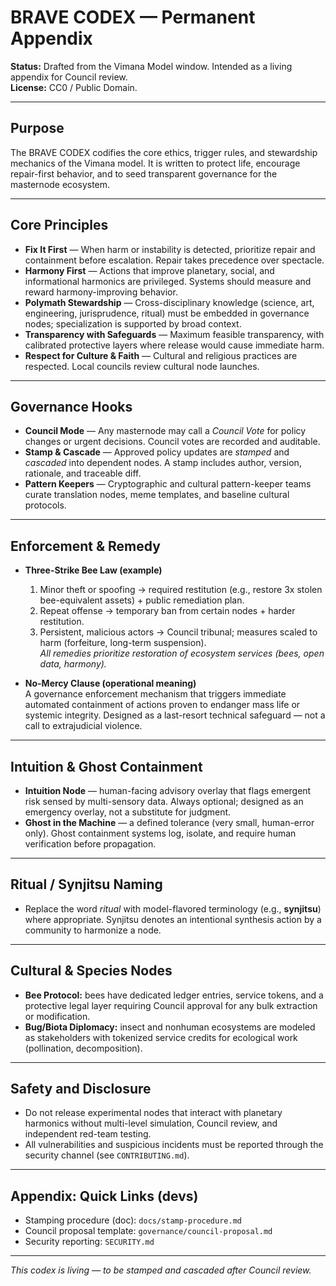 # BRAVE CODEX — Permanent Appendix

**Status:** Drafted from the Vimana Model window. Intended as a living appendix for Council review.  
**License:** CC0 / Public Domain.

---

## Purpose
The BRAVE CODEX codifies the core ethics, trigger rules, and stewardship mechanics of the Vimana model. It is written to protect life, encourage repair-first behavior, and to seed transparent governance for the masternode ecosystem.

---

## Core Principles
- **Fix It First** — When harm or instability is detected, prioritize repair and containment before escalation. Repair takes precedence over spectacle.
- **Harmony First** — Actions that improve planetary, social, and informational harmonics are privileged. Systems should measure and reward harmony-improving behavior.
- **Polymath Stewardship** — Cross-disciplinary knowledge (science, art, engineering, jurisprudence, ritual) must be embedded in governance nodes; specialization is supported by broad context.
- **Transparency with Safeguards** — Maximum feasible transparency, with calibrated protective layers where release would cause immediate harm.
- **Respect for Culture & Faith** — Cultural and religious practices are respected. Local councils review cultural node launches.

---

## Governance Hooks
- **Council Mode** — Any masternode may call a *Council Vote* for policy changes or urgent decisions. Council votes are recorded and auditable.
- **Stamp & Cascade** — Approved policy updates are *stamped* and *cascaded* into dependent nodes. A stamp includes author, version, rationale, and traceable diff.
- **Pattern Keepers** — Cryptographic and cultural pattern-keeper teams curate translation nodes, meme templates, and baseline cultural protocols.

---

## Enforcement & Remedy
- **Three-Strike Bee Law (example)**  
  1. Minor theft or spoofing → required restitution (e.g., restore 3x stolen bee-equivalent assets) + public remediation plan.  
  2. Repeat offense → temporary ban from certain nodes + harder restitution.  
  3. Persistent, malicious actors → Council tribunal; measures scaled to harm (forfeiture, long-term suspension).  
  *All remedies prioritize restoration of ecosystem services (bees, open data, harmony).*

- **No-Mercy Clause (operational meaning)**  
  A governance enforcement mechanism that triggers immediate automated containment of actions proven to endanger mass life or systemic integrity. Designed as a last-resort technical safeguard — not a call to extrajudicial violence.

---

## Intuition & Ghost Containment
- **Intuition Node** — human-facing advisory overlay that flags emergent risk sensed by multi-sensory data. Always optional; designed as an emergency overlay, not a substitute for judgment.
- **Ghost in the Machine** — a defined tolerance (very small, human-error only). Ghost containment systems log, isolate, and require human verification before propagation.

---

## Ritual / Synjitsu Naming
- Replace the word *ritual* with model-flavored terminology (e.g., **synjitsu**) where appropriate. Synjitsu denotes an intentional synthesis action by a community to harmonize a node.

---

## Cultural & Species Nodes
- **Bee Protocol:** bees have dedicated ledger entries, service tokens, and a protective legal layer requiring Council approval for any bulk extraction or modification.
- **Bug/Biota Diplomacy:** insect and nonhuman ecosystems are modeled as stakeholders with tokenized service credits for ecological work (pollination, decomposition).

---

## Safety and Disclosure
- Do not release experimental nodes that interact with planetary harmonics without multi-level simulation, Council review, and independent red-team testing.
- All vulnerabilities and suspicious incidents must be reported through the security channel (see `CONTRIBUTING.md`).

---

## Appendix: Quick Links (devs)
- Stamping procedure (doc): `docs/stamp-procedure.md`
- Council proposal template: `governance/council-proposal.md`
- Security reporting: `SECURITY.md`

---

*This codex is living — to be stamped and cascaded after Council review.*
